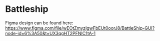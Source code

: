 # Battleship

Figma design can be found here:
https://www.figma.com/file/wEOtZmyzIgwFbEUt0oorJ8/BattleShip-GUI?node-id=6%3A50&t=UX3qgHT2PFNIC1tA-1 
